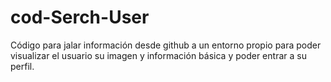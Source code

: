 # cod-Serch-User
Código para jalar información desde github a un entorno propio para poder visualizar el usuario su imagen y información básica y poder entrar a su perfil.
